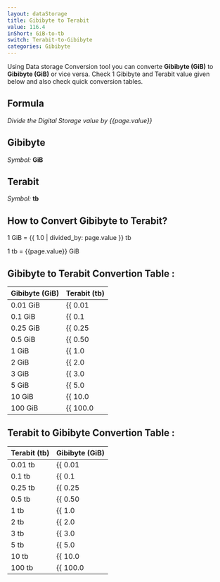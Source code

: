 ```yaml
---
layout: dataStorage
title: Gibibyte to Terabit
value: 116.4
inShort: GiB-to-tb
switch: Terabit-to-Gibibyte
categories: Gibibyte
---
```


Using Data storage Conversion tool you can converte **Gibibyte (GiB)** to **Gibibyte (GiB)** or vice versa. Check 1 Gibibyte and Terabit value given below and also check quick conversion tables.

## Formula
*Divide the Digital Storage value by {{page.value}}*

## Gibibyte
*Symbol:* **GiB**

## Terabit
*Symbol:* **tb**

## How to Convert Gibibyte to Terabit?

1 GiB = {{ 1.0 | divided_by: page.value }} tb

1 tb = {{page.value}} GiB


## Gibibyte to Terabit Convertion Table :

| Gibibyte (GiB) | Terabit (tb) |
| ---- | ---- |
| 0.01 GiB | {{ 0.01 | divided_by: page.value }} tb |
| 0.1 GiB | {{ 0.1 | divided_by: page.value }} tb |
| 0.25 GiB | {{ 0.25 | divided_by: page.value }} tb |
| 0.5 GiB | {{ 0.50 | divided_by: page.value }} tb |
| 1 GiB | {{ 1.0 | divided_by: page.value }} tb |
| 2 GiB | {{ 2.0 | divided_by: page.value }} tb |
| 3 GiB | {{ 3.0 | divided_by: page.value }} tb |
| 5 GiB | {{ 5.0 | divided_by: page.value }} tb |
| 10 GiB | {{ 10.0 | divided_by: page.value }} tb |
| 100 GiB | {{ 100.0 | divided_by: page.value }} tb |

## Terabit to Gibibyte Convertion Table :

| Terabit (tb) | Gibibyte (GiB) |
| ---- | ---- |
| 0.01 tb | {{ 0.01 | times: page.value }} GiB |
| 0.1 tb | {{ 0.1 | times: page.value }} GiB |
| 0.25 tb | {{ 0.25 | times: page.value }} GiB |
| 0.5 tb | {{ 0.50 | times: page.value }} GiB |
| 1 tb | {{ 1.0 | times: page.value }} GiB |
| 2 tb | {{ 2.0 | times: page.value }} GiB |
| 3 tb | {{ 3.0 | times: page.value }} GiB |
| 5 tb | {{ 5.0 | times: page.value }} GiB |
| 10 tb | {{ 10.0 | times: page.value }} GiB |
| 100 tb | {{ 100.0 | times: page.value }} GiB |


<script>
document.getElementById('selectInput')[13].selected = true
document.getElementById('selectOutput')[14].selected = true
</script>
